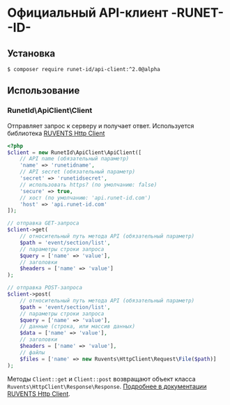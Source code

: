 # Официальный API-клиент -RUNET--ID-

## Установка

`$ composer require runet-id/api-client:^2.0@alpha`

## Использование

### RunetId\ApiClient\Client

Отправляет запрос к серверу и получает ответ. Используется библиотека [RUVENTS Http Client](https://bitbucket.org/ruvents/http-client)

```php
<?php
$client = new RunetId\ApiClient\ApiClient([
    // API name (обязательный параметр)
    'name' => 'runetidname',
    // API secret (обязательный параметр)
    'secret' => 'runetidsecret',
    // использовать https? (по умолчанию: false)
    'secure' => true,
    // хост (по умолчанию: 'api.runet-id.com')
    'host' => 'api.runet-id.com'
]);

// отправка GET-запроса
$client->get(
    // относительный путь метода API (обязательный параметр)
    $path = 'event/section/list',
    // параметры строки запроса
    $query = ['name' => 'value'],
    // заголовки
    $headers = ['name' => 'value']
);

// отправка POST-запроса
$client->post(
    // относительный путь метода API (обязательный параметр)
    $path = 'event/section/list',
    // параметры строки запроса
    $query = ['name' => 'value'],
    // данные (строка, или массив данных)
    $data = ['name' => 'value'],
    // заголовки
    $headers = ['name' => 'value'],
    // файлы
    $files = ['name' => new Ruvents\HttpClient\Request\File($path)]
);
```
Методы `Client::get` и `Client::post` возвращают объект класса `Ruvents\HttpClient\Response\Response`. [Подробнее в документации RUVENTS Http Client](https://bitbucket.org/ruvents/http-client).
